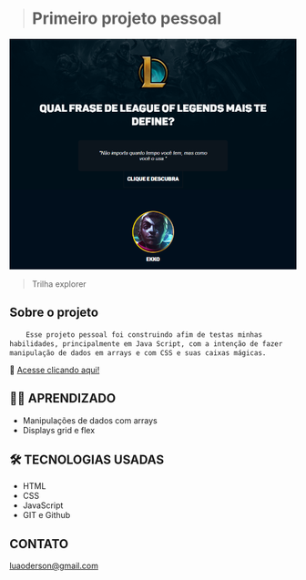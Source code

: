 ># Primeiro projeto pessoal

![preview](./.github/preview.png)

> Trilha explorer
## Sobre o projeto
        Esse projeto pessoal foi construindo afim de testas minhas habilidades, principalmente em Java Script, com a intenção de fazer manipulação de dados em arrays e com CSS e suas caixas mágicas.

🔗 [Acesse clicando aqui!](https://luandersonalvesdev.github.io/falas-campeoes-lol)

## 👨‍💻 APRENDIZADO
- Manipulações de dados com arrays
- Displays grid e flex 

## 🛠️ TECNOLOGIAS USADAS 
- HTML
- CSS
- JavaScript
- GIT e Github

## CONTATO

luaoderson@gmail.com
